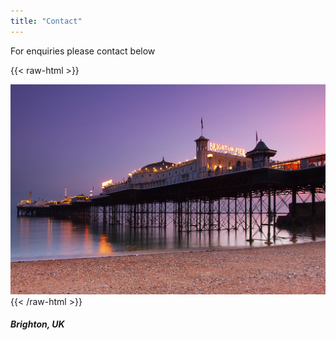 ```yaml
---
title: "Contact"
---
```


For enquiries please contact below

{{< raw-html >}}
<div class="column is-one-third is-offset-4 has-text-centered">
    <img src="img/Brighton_Pier_at_dusk.jpg" alt="alt text" title="Brighton Pier" class="avatar">
</div>
{{< /raw-html >}}


##### Brighton, UK
